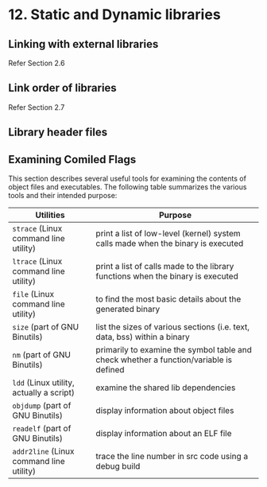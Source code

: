 # 12. Static and Dynamic libraries

## Linking with external libraries

Refer Section 2.6

## Link order of libraries

Refer Section 2.7

## Library header files

## Examining Comiled Flags
This section describes several useful tools for examining the contents of object files and executables. The following table summarizes the various tools and their intended purpose:

| Utilities                              | Purpose                                                                                |
|----------------------------------------|----------------------------------------------------------------------------------------|
| ``strace`` (Linux command line utility)    | print a list of low-level (kernel) system calls made when the  binary is executed      |
| ``ltrace`` (Linux command line utility)    | print a list of calls made to the library functions when the binary is executed        |
| ``file``  (Linux command line utility)     | to find the most basic details about the generated binary                              |
| ``size`` (part of GNU Binutils)            | list the sizes of various sections (i.e. text, data, bss) within a binary              |
| ``nm`` (part of GNU Binutils)              | primarily to examine the symbol table and check whether a function/variable is defined |
| ``ldd`` (Linux utility, actually a script) | examine the shared lib dependencies                                                    |
| ``objdump`` (part of GNU Binutils)         | display information about object files                                                 |
| ``readelf`` (part of GNU Binutils)         | display information about an ELF file                                                  |
| ``addr2line`` (Linux command line utility)   | trace the line number in src code using a debug build                                  |

